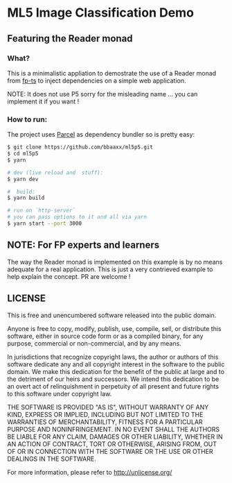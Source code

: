 # ML5 Image Classification Demo
## Featuring the Reader monad

### What?
This is a minimalistic appliation to demostrate the use of a Reader monad
from [fp-ts](https://github.com/gcanti/fp-ts) to inject dependencies on a simple web application.

NOTE: It does not use P5 sorry for the misleading name ... you can implement it if
you want !

### How to run:
The project uses [Parcel](https://github.com/parcel-bundler/parcel) as dependency bundler so is pretty easy:

```zsh
$ git clone https://github.com/bbaaxx/ml5p5.git
$ cd ml5p5
$ yarn

# dev (live reload and  stuff):
$ yarn dev

#  build:
$ yarn build

# run on `http-server` 
# you can pass options to it and all via yarn
$ yarn start --port 3000
```


## NOTE: For FP experts and learners
The way the Reader monad is implemented on this example is by no 
means adequate for a real application. This is just a very contrieved example
to help explain the concept.
PR are welcome !

## LICENSE

This is free and unencumbered software released into the public domain.

Anyone is free to copy, modify, publish, use, compile, sell, or
distribute this software, either in source code form or as a compiled
binary, for any purpose, commercial or non-commercial, and by any
means.

In jurisdictions that recognize copyright laws, the author or authors
of this software dedicate any and all copyright interest in the
software to the public domain. We make this dedication for the benefit
of the public at large and to the detriment of our heirs and
successors. We intend this dedication to be an overt act of
relinquishment in perpetuity of all present and future rights to this
software under copyright law.

THE SOFTWARE IS PROVIDED "AS IS", WITHOUT WARRANTY OF ANY KIND,
EXPRESS OR IMPLIED, INCLUDING BUT NOT LIMITED TO THE WARRANTIES OF
MERCHANTABILITY, FITNESS FOR A PARTICULAR PURPOSE AND NONINFRINGEMENT.
IN NO EVENT SHALL THE AUTHORS BE LIABLE FOR ANY CLAIM, DAMAGES OR
OTHER LIABILITY, WHETHER IN AN ACTION OF CONTRACT, TORT OR OTHERWISE,
ARISING FROM, OUT OF OR IN CONNECTION WITH THE SOFTWARE OR THE USE OR
OTHER DEALINGS IN THE SOFTWARE.

For more information, please refer to <http://unlicense.org/>
